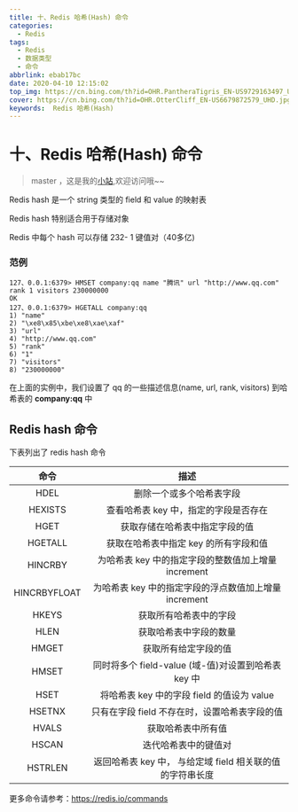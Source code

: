 ```yaml
---
title: 十、Redis 哈希(Hash) 命令
categories:
  - Redis
tags:
  - Redis
  - 数据类型
  - 命令
abbrlink: ebab17bc
date: 2020-04-10 12:15:02
top_img: https://cn.bing.com/th?id=OHR.PantheraTigris_EN-US9729163497_UHD.jpg
cover: https://cn.bing.com/th?id=OHR.OtterCliff_EN-US6679872579_UHD.jpg
keywords:  Redis 哈希(Hash)
---
```

# 十、Redis 哈希(Hash) 命令
> master ，这是我的[小站](https://www.tryrun.top),欢迎访问哦~~

Redis hash 是一个 string 类型的 field 和 value 的映射表

Redis hash 特别适合用于存储对象

Redis 中每个 hash 可以存储 232- 1 键值对（40多亿)

### 范例

```
127、0.0.1:6379> HMSET company:qq name "腾讯" url "http://www.qq.com" rank 1 visitors 230000000
OK
127、0.0.1:6379> HGETALL company:qq
1) "name"
2) "\xe8\x85\xbe\xe8\xae\xaf"
3) "url"
4) "http://www.qq.com"
5) "rank"
6) "1"
7) "visitors"
8) "230000000"
```

在上面的实例中，我们设置了 qq 的一些描述信息(name, url, rank, visitors) 到哈希表的 **company:qq** 中

## Redis hash 命令

下表列出了 redis hash 命令

|     命令     |                           描述                            |
| :----------: | :-------------------------------------------------------: |
|     HDEL     |                 删除一个或多个哈希表字段                  |
|   HEXISTS    |           查看哈希表 key 中，指定的字段是否存在           |
|     HGET     |              获取存储在哈希表中指定字段的值               |
|   HGETALL    |           获取在哈希表中指定 key 的所有字段和值           |
|   HINCRBY    |    为哈希表 key 中的指定字段的整数值加上增量 increment    |
| HINCRBYFLOAT |   为哈希表 key 中的指定字段的浮点数值加上增量 increment   |
|    HKEYS     |                  获取所有哈希表中的字段                   |
|     HLEN     |                  获取哈希表中字段的数量                   |
|    HMGET     |                   获取所有给定字段的值                    |
|    HMSET     |    同时将多个 field-value (域-值)对设置到哈希表 key 中    |
|     HSET     |        将哈希表 key 中的字段 field 的值设为 value         |
|    HSETNX    |       只有在字段 field 不存在时，设置哈希表字段的值       |
|    HVALS     |                    获取哈希表中所有值                     |
|    HSCAN     |                   迭代哈希表中的键值对                    |
|   HSTRLEN    | 返回哈希表 key 中， 与给定域 field 相关联的值的字符串长度 |

更多命令请参考：https://redis.io/commands